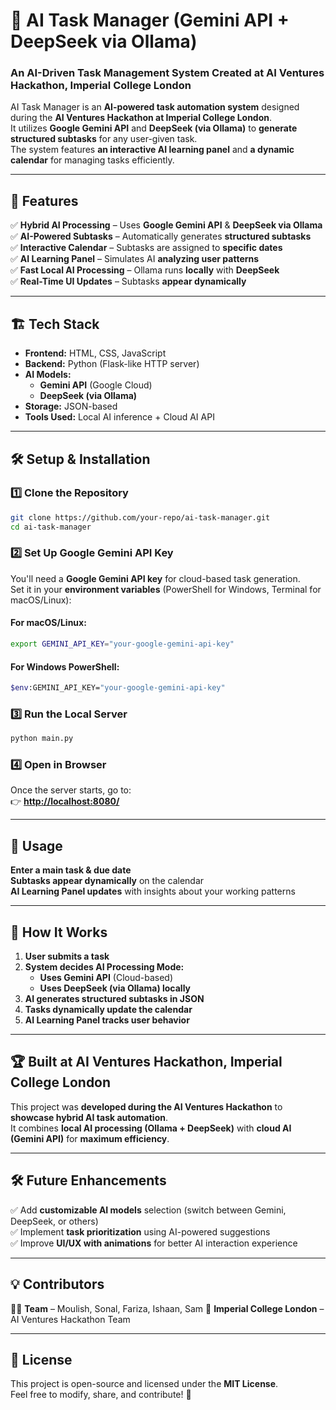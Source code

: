 # 🚀 AI Task Manager (Gemini API + DeepSeek via Ollama)
### **An AI-Driven Task Management System Created at AI Ventures Hackathon, Imperial College London**

AI Task Manager is an **AI-powered task automation system** designed during the **AI Ventures Hackathon at Imperial College London**.  
It utilizes **Google Gemini API** and **DeepSeek (via Ollama)** to **generate structured subtasks** for any user-given task.  
The system features **an interactive AI learning panel** and **a dynamic calendar** for managing tasks efficiently.

---

## 🎯 **Features**
✅ **Hybrid AI Processing** – Uses **Google Gemini API** & **DeepSeek via Ollama**  
✅ **AI-Powered Subtasks** – Automatically generates **structured subtasks**  
✅ **Interactive Calendar** – Subtasks are assigned to **specific dates**  
✅ **AI Learning Panel** – Simulates AI **analyzing user patterns**  
✅ **Fast Local AI Processing** – Ollama runs **locally** with **DeepSeek**  
✅ **Real-Time UI Updates** – Subtasks **appear dynamically**  

---

## 🏗 **Tech Stack**
- **Frontend:** HTML, CSS, JavaScript  
- **Backend:** Python (Flask-like HTTP server)  
- **AI Models:**
  - **Gemini API** (Google Cloud)  
  - **DeepSeek (via Ollama)**  
- **Storage:** JSON-based  
- **Tools Used:** Local AI inference + Cloud AI API  

---

## 🛠 **Setup & Installation**

### **1️⃣ Clone the Repository**
```sh
git clone https://github.com/your-repo/ai-task-manager.git
cd ai-task-manager
```

### **2️⃣ Set Up Google Gemini API Key**
You'll need a **Google Gemini API key** for cloud-based task generation.  
Set it in your **environment variables** (PowerShell for Windows, Terminal for macOS/Linux):

#### **For macOS/Linux:**
```sh
export GEMINI_API_KEY="your-google-gemini-api-key"
```

#### **For Windows PowerShell:**
```sh
$env:GEMINI_API_KEY="your-google-gemini-api-key"
```

### **3️⃣ Run the Local Server**
```sh
python main.py
```

### **4️⃣ Open in Browser**
Once the server starts, go to:  
👉 **[http://localhost:8080/](http://localhost:8080/)**  

---

## 🚀 **Usage**
 **Enter a main task & due date**  
 **Subtasks appear dynamically** on the calendar  
 **AI Learning Panel updates** with insights about your working patterns  

---

## 🤖 **How It Works**
1. **User submits a task**
2. **System decides AI Processing Mode:**
   - **Uses Gemini API** (Cloud-based)  
   - **Uses DeepSeek (via Ollama) locally**  
3. **AI generates structured subtasks in JSON**
4. **Tasks dynamically update the calendar**
5. **AI Learning Panel tracks user behavior**  

---

## 🏆 **Built at AI Ventures Hackathon, Imperial College London**
This project was **developed during the AI Ventures Hackathon** to **showcase hybrid AI task automation**.  
It combines **local AI processing (Ollama + DeepSeek)** with **cloud AI (Gemini API)** for **maximum efficiency**.

---

## 🛠 **Future Enhancements**
✅ Add **customizable AI models** selection (switch between Gemini, DeepSeek, or others)  
✅ Implement **task prioritization** using AI-powered suggestions  
✅ Improve **UI/UX with animations** for better AI interaction experience  

---

## 💡 **Contributors**
👨‍💻 **Team** – Moulish, Sonal, Fariza, Ishaan, Sam
🏫 **Imperial College London** – AI Ventures Hackathon Team  

---

## 📜 **License**
This project is open-source and licensed under the **MIT License**.  
Feel free to modify, share, and contribute! 🎉
